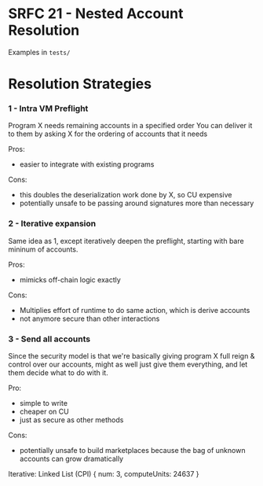 # SRFC 21 - Nested Account Resolution

Examples in `tests/`


# Resolution Strategies

### 1 - Intra VM Preflight

Program X needs remaining accounts in a specified order
You can deliver it to them by asking X for the ordering of accounts that it needs

Pros: 
- easier to integrate with existing programs


Cons: 
- this doubles the deserialization work done by X, so CU expensive
- potentially unsafe to be passing around signatures more than necessary

### 2 - Iterative expansion

Same idea as 1, except iteratively deepen the preflight, starting with bare mininum of accounts.

Pros:
- mimicks off-chain logic exactly

Cons:
- Multiplies effort of runtime to do same action, which is derive accounts
- not anymore secure than other interactions

### 3 - Send all accounts

Since the security model is that we're basically giving program X full reign & control over our accounts,
might as well just give them everything, and let them decide what to do with it.

Pro:
- simple to write
- cheaper on CU
- just as secure as other methods

Cons:
- potentially unsafe to build marketplaces because the bag of unknown accounts can grow dramatically


Iterative:
Linked List (CPI)
{ num: 3, computeUnits: 24637 }